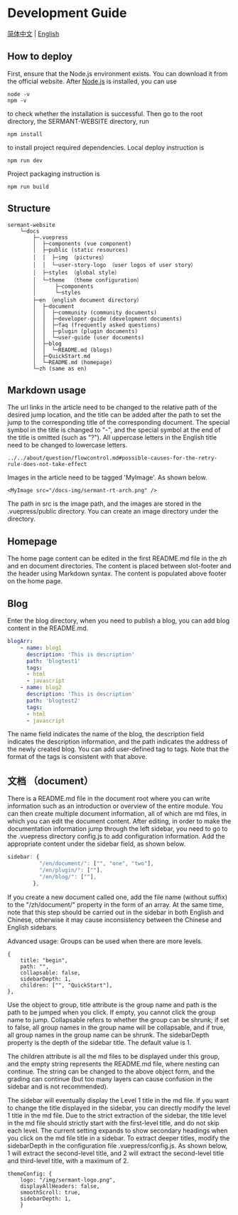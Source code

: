# Development Guide
[简体中文](README_zh.md) | [English](README.md)

## How to deploy
First, ensure that the Node.js environment exists. You can download it from the official website. After [Node.js](https://nodejs.org/en/download/) is installed, you can use
```shell
node -v
npm -v
```
to check whether the installation is successful. Then go to the root directory, the SERMANT-WEBSITE directory, run
```shell
npm install
```
to install project required dependencies. Local deploy instruction is
```shell
npm run dev
```
Project packaging instruction is
```shell
npm run build
```
## Structure
```
sermant-website
    └─docs
        ├─.vuepress
        │  ├─components (vue component)
        │  ├─public (static resources)
        │  │  ├─img （pictures）
        │  │  └─user-story-logo （user logos of user story）
        │  ├─styles （global style）
        │  └─theme  （theme configuration）
        │      ├─components
        │      └─styles
        ├─en （english document directory）
        │  ├─document
        │  │  ├─community (community documents)
        │  │  ├─developer-guide (development documents)
        │  │  ├─faq (frequently asked questions)
        │  │  ├─plugin (plugin documents)
        │  │  └─user-guide (user documents)
        │  ├─blog
        │  │  └─README.md (blogs)
        │  ├─QuickStart.md
        │  └─README.md (homepage)
        └─zh (same as en)
```
## Markdown usage
The url links in the article need to be changed to the relative path of the desired jump location, and the title can be added after the path to set the jump to the corresponding title of the corresponding document. The special symbol in the title is changed to "-", and the special symbol at the end of the title is omitted (such as "?"). All uppercase letters in the English title need to be changed to lowercase letters.
```
../../about/question/flowcontrol.md#possible-causes-for-the-retry-rule-does-not-take-effect
```

Images in the article need to be tagged 'MyImage'. As shown below.
```
<MyImage src="/docs-img/sermant-rt-arch.png" />
```
The path in src is the image path, and the images are stored in the .vuepress/public directory. You can create an image directory under the directory.

## Homepage

The home page content can be edited in the first README.md file in the zh and en document directories. The content is placed between slot-footer and the header using Markdown syntax. The content is populated above footer on the home page.

## Blog

Enter the blog directory, when you need to publish a blog, you can add blog content in the README.md.
```yml
blogArr: 
    - name: blog1
      description: 'This is description'
      path: 'blogtest1'
      tags:
      - html
      - javascript
    - name: blog2
      description: 'This is description'
      path: 'blogtest2'
      tags:
      - html
      - javascript
```
The name field indicates the name of the blog, the description field indicates the description information, and the path indicates the address of the newly created blog. You can add user-defined tag to tags. Note that the format of the tags is consistent with that above.

## 文档 （document）
There is a README.md file in the document root where you can write information such as an introduction or overview of the entire module.
You can then create multiple document information, all of which are md files, in which you can edit the document content. After editing, in order to make the documentation information jump through the left sidebar, you need to go to the .vuepress directory config.js to add configuration information. Add the appropriate content under the sidebar field, as shown below.
```javascript
sidebar: {
          "/en/document/": ["", "one", "two"],
          "/en/plugin/": [""],
          "/en/blog/": [""],
        },
```
If you create a new document called one, add the file name (without suffix) to the "/zh/document/" property in the form of an array. At the same time, note that this step should be carried out in the sidebar in both English and Chinese, otherwise it may cause inconsistency between the Chinese and English sidebars.

Advanced usage: Groups can be used when there are more levels.
```
{
    title: "begin",
    path: "",
    collapsable: false,
    sidebarDepth: 1,
    children: ["", "QuickStart"],
},
```
Use the object to group, title attribute is the group name and path is the path to be jumped when you click. If empty, you cannot click the group name to jump. Collapsable refers to whether the group can be shrunk; if set to false, all group names in the group name will be collapsable, and if true, all group names in the group name can be shrunk. The sidebarDepth property is the depth of the sidebar title. The default value is 1.

The children attribute is all the md files to be displayed under this group, and the empty string represents the README.md file, where nesting can continue. The string can be changed to the above object form, and the grading can continue (but too many layers can cause confusion in the sidebar and is not recommended).

The sidebar will eventually display the Level 1 title in the md file. If you want to change the title displayed in the sidebar, you can directly modify the level 1 title in the md file. Due to the strict extraction of the sidebar, the title level in the md file should strictly start with the first-level title, and do not skip each level. The current setting expands to show secondary headings when you click on the md file title in a sidebar. To extract deeper titles, modify the sidebarDepth in the configuration file .vuepress/config.js. As shown below, 1 will extract the second-level title, and 2 will extract the second-level title and third-level title, with a maximum of 2.
```
themeConfig: {
    logo: "/img/sermant-logo.png",
    displayAllHeaders: false,
    smoothScroll: true,
    sidebarDepth: 1,
    }
```
